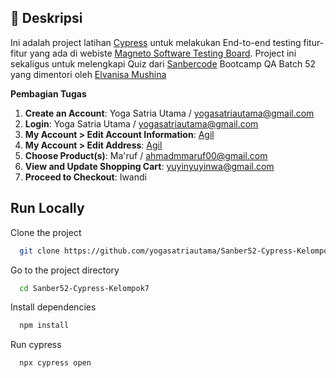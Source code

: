 ## 🚀 Deskripsi
Ini adalah project latihan [Cypress](https://www.cypress.io/) untuk melakukan End-to-end testing fitur-fitur yang ada di webiste [Magneto Software Testing Board](https://magento.softwaretestingboard.com/). Project ini sekaligus untuk melengkapi Quiz dari [Sanbercode](https://sanbercode.com/) Bootcamp QA Batch 52 yang dimentori oleh [Elvanisa Mushina](https://github.com/elvanisa)

**Pembagian Tugas**
1.  **Create an Account**: Yoga Satria Utama / yogasatriautama@gmail.com
2.  **Login**: Yoga Satria Utama / yogasatriautama@gmail.com
3.  **My Account > Edit Account Information**: [Agil](https://github.com/AgilPriantama)
4.  **My Account > Edit Address**: [Agil](https://github.com/AgilPriantama)
5.  **Choose Product(s)**: Ma'ruf / ahmadmmaruf00@gmail.com
6.  **View and Update Shopping Cart**: yuyinyuyinwa@gmail.com
7.  **Proceed to Checkout**: Iwandi


## Run Locally

Clone the project

```bash
  git clone https://github.com/yogasatriautama/Sanber52-Cypress-Kelompok7.git
```

Go to the project directory

```bash
  cd Sanber52-Cypress-Kelompok7
```

Install dependencies

```bash
  npm install
```

Run cypress

```bash
  npx cypress open
```


